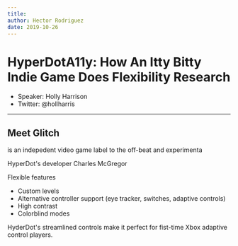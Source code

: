 ```yaml
---
title: 
author: Hector Rodriguez
date: 2019-10-26
---
```

# HyperDotA11y: How An Itty Bitty Indie Game Does Flexibility Research
- Speaker: Holly Harrison
- Twitter: @hollharris
---
## Meet Glitch 
is an indepedent video game label to the off-beat and experimenta

HyperDot's developer Charles McGregor

Flexible features
- Custom levels
- Alternative controller support (eye tracker, switches, adaptive controls)
- High contrast
- Colorblind modes

HyderDot's streamlined controls make it perfect for fist-time Xbox adaptive control players.



##
##
##
